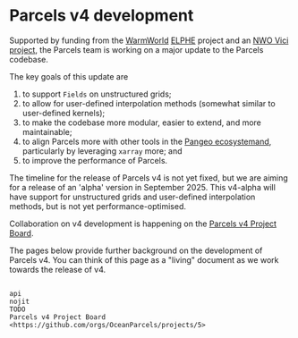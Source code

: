 # Parcels v4 development

Supported by funding from the [WarmWorld](https://www.warmworld.de) [ELPHE](https://www.kooperation-international.de/foerderung/projekte/detail/info/warmworld-elphe-ermoeglichung-von-lagranian-particle-tracking-fuer-hochaufloesende-und-unstrukturierte-gitter) project and an [NWO Vici project](https://www.nwo.nl/en/researchprogrammes/nwo-talent-programme/projects-vici/vici-2022), the Parcels team is working on a major update to the Parcels codebase.

The key goals of this update are

1. to support `Fields` on unstructured grids;
2. to allow for user-defined interpolation methods (somewhat similar to user-defined kernels);
3. to make the codebase more modular, easier to extend, and more maintainable;
4. to align Parcels more with other tools in the [Pangeo ecosystemand](https://www.pangeo.io/#ecosystem), particularly by leveraging `xarray` more; and
5. to improve the performance of Parcels.

The timeline for the release of Parcels v4 is not yet fixed, but we are aiming for a release of an 'alpha' version in September 2025. This v4-alpha will have support for unstructured grids and user-defined interpolation methods, but is not yet performance-optimised.

Collaboration on v4 development is happening on the [Parcels v4 Project Board](https://github.com/orgs/OceanParcels/projects/5).

The pages below provide further background on the development of Parcels v4. You can think of this page as a "living" document as we work towards the release of v4.

```{toctree}

api
nojit
TODO
Parcels v4 Project Board <https://github.com/orgs/OceanParcels/projects/5>
```
